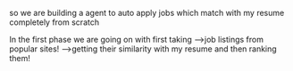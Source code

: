so we are building a agent to auto apply jobs which match with my resume completely from scratch

In the first phase we are going on with 
first taking 
-->job listings from popular sites!
-->getting their similarity with my resume and then ranking them!


